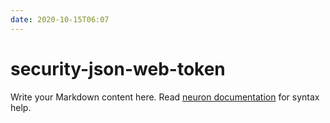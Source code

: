 ```yaml
---
date: 2020-10-15T06:07
---
```


# security-json-web-token

Write your Markdown content here. Read [neuron documentation](https://neuron.zettel.page/2011404.html) for syntax help.

